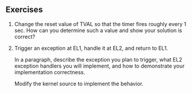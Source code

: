 ## Exercises

1. Change the reset value of TVAL so that the timer fires roughly every 1 sec. How can you determine such a value and show your solution is correct? 

2. Trigger an exception at EL1, handle it at EL2, and return to EL1. 

   In a paragraph, describe the exception you plan to trigger, what EL2 exception handlers you will implement, and how to demonstrate your implementation correctness. 

   Modify the kernel source to implement the behavior. 